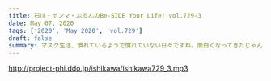 ```yaml
---
title: 石川・ホンマ・ぶるんのBe-SIDE Your Life! vol.729-3
date: May 07, 2020
tags: ['2020', 'May 2020', 'vol.729']
draft: false
summary: マスク生活、慣れているようで慣れていない日々ですね。面白くなってきたじゃん！スマホを落としただけなのに…やります！
---
```


http://project-phi.ddo.jp/ishikawa/ishikawa729_3.mp3
